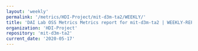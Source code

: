 ```yaml
---
layout: 'weekly'
permalink: '/metrics/HDI-Project/mit-d3m-ta2/WEEKLY/'
title: 'DAI Lab OSS Metrics Metrics report for mit-d3m-ta2 | WEEKLY-REPORT-2020-05-17'
organization: 'HDI-Project'
repository: 'mit-d3m-ta2'
current_date: '2020-05-17'
---
```

